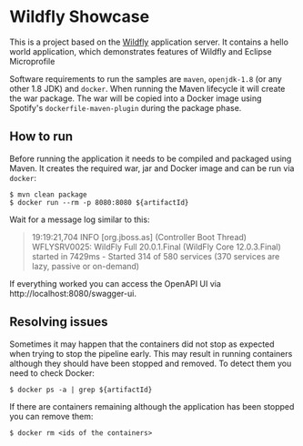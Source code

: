 # Wildfly Showcase

This is a project based on the [Wildfly](https://wildfly.org) application server. It contains a hello world application, which demonstrates features of Wildfly and Eclipse Microprofile

Software requirements to run the samples are `maven`, `openjdk-1.8` (or any other 1.8 JDK) and `docker`.
When running the Maven lifecycle it will create the war package. The war will be copied into a
Docker image using Spotify's `dockerfile-maven-plugin` during the package phase.

## How to run

Before running the application it needs to be compiled and packaged using Maven. It creates the required war,
jar and Docker image and can be run via `docker`:

```shell script
$ mvn clean package
$ docker run --rm -p 8080:8080 ${artifactId}
```

Wait for a message log similar to this:

> 19:19:21,704 INFO  [org.jboss.as] (Controller Boot Thread) WFLYSRV0025: WildFly Full 20.0.1.Final (WildFly Core 12.0.3.Final) started in 7429ms - Started 314 of 580 services (370 services are lazy, passive or on-demand)

If everything worked you can access the OpenAPI UI via http://localhost:8080/swagger-ui.

## Resolving issues

Sometimes it may happen that the containers did not stop as expected when trying to stop the pipeline early. This may
result in running containers although they should have been stopped and removed. To detect them you need to check
Docker:

```shell script
$ docker ps -a | grep ${artifactId}
```

If there are containers remaining although the application has been stopped you can remove them:

```shell script
$ docker rm <ids of the containers>
```
